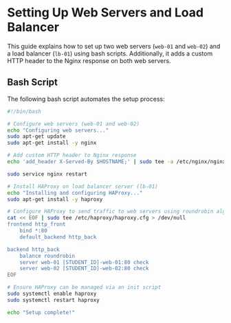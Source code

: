 # Setting Up Web Servers and Load Balancer

This guide explains how to set up two web servers (`web-01` and `web-02`) and a load balancer (`lb-01`) using bash scripts. Additionally, it adds a custom HTTP header to the Nginx response on both web servers.

## Bash Script

The following bash script automates the setup process:

```bash
#!/bin/bash

# Configure web servers (web-01 and web-02)
echo "Configuring web servers..."
sudo apt-get update
sudo apt-get install -y nginx

# Add custom HTTP header to Nginx response
echo 'add_header X-Served-By $HOSTNAME;' | sudo tee -a /etc/nginx/nginx.conf > /dev/null

sudo service nginx restart

# Install HAProxy on load balancer server (lb-01)
echo "Installing and configuring HAProxy..."
sudo apt-get install -y haproxy

# Configure HAProxy to send traffic to web servers using roundrobin algorithm
cat << EOF | sudo tee /etc/haproxy/haproxy.cfg > /dev/null
frontend http_front
    bind *:80
    default_backend http_back

backend http_back
    balance roundrobin
    server web-01 [STUDENT_ID]-web-01:80 check
    server web-02 [STUDENT_ID]-web-02:80 check
EOF

# Ensure HAProxy can be managed via an init script
sudo systemctl enable haproxy
sudo systemctl restart haproxy

echo "Setup complete!"
